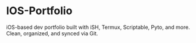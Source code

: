 # IOS-Portfolio
iOS-based dev portfolio built with iSH, Termux, Scriptable, Pyto, and more. Clean, organized, and synced via Git.
